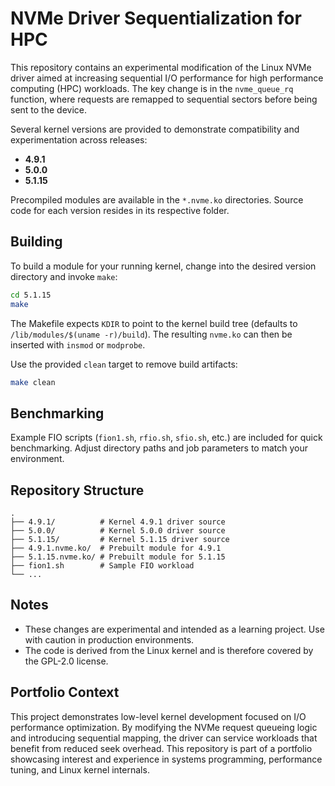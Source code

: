 # NVMe Driver Sequentialization for HPC

This repository contains an experimental modification of the Linux NVMe driver aimed at increasing sequential I/O performance for high performance computing (HPC) workloads. The key change is in the `nvme_queue_rq` function, where requests are remapped to sequential sectors before being sent to the device.

Several kernel versions are provided to demonstrate compatibility and experimentation across releases:

- **4.9.1**
- **5.0.0**
- **5.1.15**

Precompiled modules are available in the `*.nvme.ko` directories. Source code for each version resides in its respective folder.

## Building

To build a module for your running kernel, change into the desired version directory and invoke `make`:

```bash
cd 5.1.15
make
```

The Makefile expects `KDIR` to point to the kernel build tree (defaults to `/lib/modules/$(uname -r)/build`). The resulting `nvme.ko` can then be inserted with `insmod` or `modprobe`.

Use the provided `clean` target to remove build artifacts:

```bash
make clean
```

## Benchmarking

Example FIO scripts (`fion1.sh`, `rfio.sh`, `sfio.sh`, etc.) are included for quick benchmarking. Adjust directory paths and job parameters to match your environment.

## Repository Structure

```
.
├── 4.9.1/          # Kernel 4.9.1 driver source
├── 5.0.0/          # Kernel 5.0.0 driver source
├── 5.1.15/         # Kernel 5.1.15 driver source
├── 4.9.1.nvme.ko/  # Prebuilt module for 4.9.1
├── 5.1.15.nvme.ko/ # Prebuilt module for 5.1.15
├── fion1.sh        # Sample FIO workload
└── ...
```

## Notes

- These changes are experimental and intended as a learning project. Use with caution in production environments.
- The code is derived from the Linux kernel and is therefore covered by the GPL-2.0 license.

## Portfolio Context

This project demonstrates low-level kernel development focused on I/O performance optimization. By modifying the NVMe request queueing logic and introducing sequential mapping, the driver can service workloads that benefit from reduced seek overhead. This repository is part of a portfolio showcasing interest and experience in systems programming, performance tuning, and Linux kernel internals.

